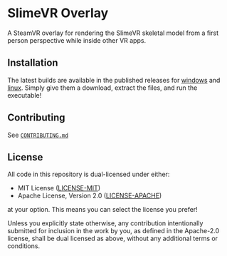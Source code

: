 # SlimeVR Overlay
A SteamVR overlay for rendering the SlimeVR skeletal model from a first person
perspective while inside other VR apps.


## Installation

The latest builds are available in the published releases for [windows] and [linux].
Simply give them a download, extract the files, and run the executable!

[windows]: https://github.com/SlimeVR/SlimeVR-Overlay/releases/download/overlay-latest/windows-x64.zip
[linux]: https://github.com/SlimeVR/SlimeVR-Overlay/releases/download/overlay-latest/linux-x64.zip


## Contributing

See [`CONTRIBUTING.md`](CONTRIBUTING.md)


## License
All code in this repository is dual-licensed under either:

- MIT License ([LICENSE-MIT](LICENSE-MIT))
- Apache License, Version 2.0 ([LICENSE-APACHE](LICENSE-APACHE))

at your option. This means you can select the license you prefer!

Unless you explicitly state otherwise, any contribution intentionally submitted for
inclusion in the work by you, as defined in the Apache-2.0 license, shall be dual
licensed as above, without any additional terms or conditions.
